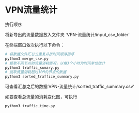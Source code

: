 # VPN流量统计

执行顺序

将新导出的流量数据放入文件夹 'VPN-流量统计/input_csv_folder'

在终端窗口依次执行以下命令：

```bash
# 将数据文件汇总去重复并按时间顺序排序
python3 merge_csv.py  
# 提取不同节点的流量消耗情况，以每3个小时为时间单位统计
python3 traffic_sumary.py  
# 提取流量消耗超过10M的节点的数据
python3 sorted_traffice_summary.py 
```
可查看汇总之后的数据‘VPN-流量统计/sorted_traffic_summary.csv’

如要查看总流量的消耗变化图，可执行
```bash
python3 traffic_time.py   
```